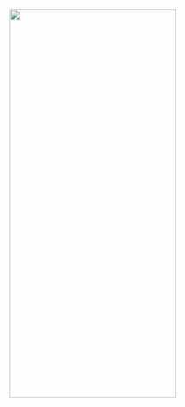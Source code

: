 <img src="https://user-images.githubusercontent.com/18270238/185405898-0905371b-44b0-4d3d-9bc6-b1462c9ac663.png" width="300" height="700">
